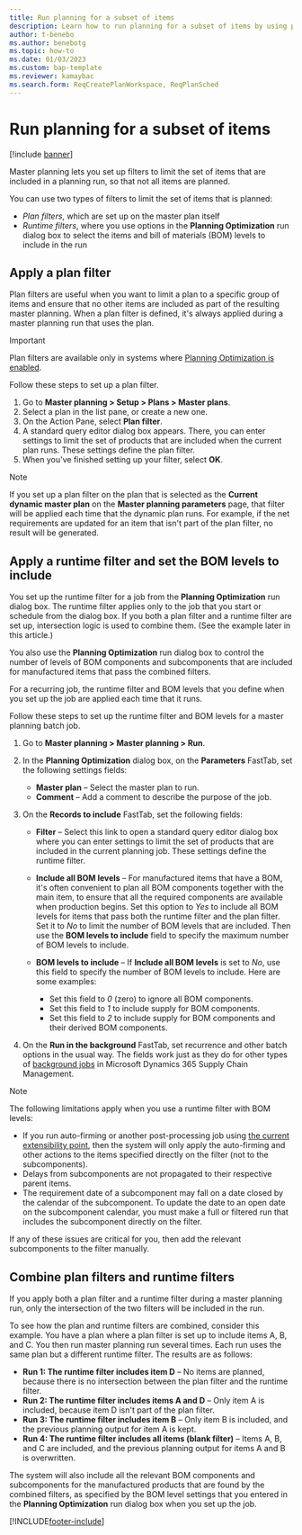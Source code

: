 ```yaml
---
title: Run planning for a subset of items
description: Learn how to run planning for a subset of items by using plan filters and runtime filters, including an outline and process on applying a filter plan. 
author: t-benebo
ms.author: benebotg
ms.topic: how-to
ms.date: 01/03/2023
ms.custom: bap-template
ms.reviewer: kamaybac
ms.search.form: ReqCreatePlanWorkspace, ReqPlanSched
---
```


# Run planning for a subset of items

[!include [banner](../../includes/banner.md)]

Master planning lets you set up filters to limit the set of items that are included in a planning run, so that not all items are planned. 

You can use two types of filters to limit the set of items that is planned:

- *Plan filters*, which are set up on the master plan itself
- *Runtime filters*, where you use options in the **Planning Optimization** run dialog box to select the items and bill of materials (BOM) levels to include in the run

## Apply a plan filter

Plan filters are useful when you want to limit a plan to a specific group of items and ensure that no other items are included as part of the resulting master planning. When a plan filter is defined, it's always applied during a master planning run that uses the plan.

> [!IMPORTANT]
> Plan filters are available only in systems where [Planning Optimization is enabled](get-started.md).

Follow these steps to set up a plan filter.

1. Go to **Master planning \> Setup \> Plans \> Master plans**.
1. Select a plan in the list pane, or create a new one.
1. On the Action Pane, select **Plan filter**.
1. A standard query editor dialog box appears. There, you can enter settings to limit the set of products that are included when the current plan runs. These settings define the plan filter.
1. When you've finished setting up your filter, select **OK**.

> [!NOTE]
> If you set up a plan filter on the plan that is selected as the **Current dynamic master plan** on the **Master planning parameters** page, that filter will be applied each time that the dynamic plan runs. For example, if the net requirements are updated for an item that isn't part of the plan filter, no result will be generated.

## Apply a runtime filter and set the BOM levels to include

You set up the runtime filter for a job from the **Planning Optimization** run dialog box. The runtime filter applies only to the job that you start or schedule from the dialog box. If you both a plan filter and a runtime filter are set up, intersection logic is used to combine them. (See the example later in this article.)

You also use the **Planning Optimization** run dialog box to control the number of levels of BOM components and subcomponents that are included for manufactured items that pass the combined filters.

For a recurring job, the runtime filter and BOM levels that you define when you set up the job are applied each time that it runs.

Follow these steps to set up the runtime filter and BOM levels for a master planning batch job.

1. Go to **Master planning \> Master planning \> Run**.
1. In the **Planning Optimization** dialog box, on the **Parameters** FastTab, set the following settings fields:

    - **Master plan** – Select the master plan to run.
    - **Comment** – Add a comment to describe the purpose of the job.

1. On the **Records to include** FastTab, set the following fields:

    - **Filter** – Select this link to open a standard query editor dialog box where you can enter settings to limit the set of products that are included in the current planning job. These settings define the runtime filter.
    - **Include all BOM levels** – For manufactured items that have a BOM, it's often convenient to plan all BOM components together with the main item, to ensure that all the required components are available when production begins. Set this option to *Yes* to include all BOM levels for items that pass both the runtime filter and the plan filter. Set it to *No* to limit the number of BOM levels that are included. Then use the **BOM levels to include** field to specify the maximum number of BOM levels to include.
    - **BOM levels to include** – If **Include all BOM levels** is set to *No*, use this field to specify the number of BOM levels to include. Here are some examples:

        - Set this field to *0* (zero) to ignore all BOM components.
        - Set this field to *1* to include supply for BOM components.
        - Set this field to *2* to include supply for BOM components and their derived BOM components.

1. On the **Run in the background** FastTab, set recurrence and other batch options in the usual way. The fields work just as they do for other types of [background jobs](../../../fin-ops-core/dev-itpro/sysadmin/batch-processing-overview.md) in Microsoft Dynamics 365 Supply Chain Management.

> [!NOTE]
> The following limitations apply when you use a runtime filter with BOM levels:
>
> - If you run auto-firming or another post-processing job using [the current extensibility point](/dynamics365/supply-chain/master-planning/planning-optimization/extensibility), then the system will only apply the auto-firming and other actions to the items specified directly on the filter (not to the subcomponents).
> - Delays from subcomponents are not propagated to their respective parent items.
> - The requirement date of a subcomponent may fall on a date closed by the calendar of the subcomponent. To update the date to an open date on the subcomponent calendar, you must make a full or filtered run that includes the subcomponent directly on the filter.
>
> If any of these issues are critical for you, then add the relevant subcomponents to the filter manually.

## Combine plan filters and runtime filters

If you apply both a plan filter and a runtime filter during a master planning run, only the intersection of the two filters will be included in the run.

To see how the plan and runtime filters are combined, consider this example. You have a plan where a plan filter is set up to include items A, B, and C. You then run master planning run several times. Each run uses the same plan but a different runtime filter. The results are as follows:

- **Run 1: The runtime filter includes item D** – No items are planned, because there is no intersection between the plan filter and the runtime filter.
- **Run 2: The runtime filter includes items A and D** – Only item A is included, because item D isn't part of the plan filter.
- **Run 3: The runtime filter includes item B** – Only item B is included, and the previous planning output for item A is kept.
- **Run 4: The runtime filter includes all items (blank filter)** – Items A, B, and C are included, and the previous planning output for items A and B is overwritten.

The system will also include all the relevant BOM components and subcomponents for the manufactured products that are found by the combined filters, as specified by the BOM level settings that you entered in the **Planning Optimization** run dialog box when you set up the job.

[!INCLUDE[footer-include](../../../includes/footer-banner.md)]
